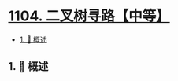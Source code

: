 # [1104. 二叉树寻路【中等】](https://github.com/tnotesjs/TNotes.leetcode/tree/main/notes/1104.%20%E4%BA%8C%E5%8F%89%E6%A0%91%E5%AF%BB%E8%B7%AF%E3%80%90%E4%B8%AD%E7%AD%89%E3%80%91)

<!-- region:toc -->

- [1. 📝 概述](#1--概述)

<!-- endregion:toc -->

## 1. 📝 概述

